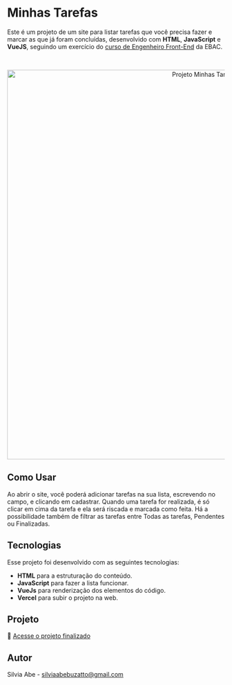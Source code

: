 # Minhas Tarefas
  Este é um projeto de um site para listar tarefas que você precisa fazer e marcar as que já foram concluídas, desenvolvido com <b>HTML</b>, <b>JavaScript</b> e <b>VueJS</b>, seguindo um exercício do [curso de Engenheiro Front-End](https://ebaconline.com.br/front-end-profession) da EBAC.

<br>

<p align="center">
  <img alt="Projeto Minhas Tarefas" src="https://github.com/user-attachments/assets/5e3bad00-1837-4acf-a338-38b8b636f91e" width="900">
</p>

## Como Usar

Ao abrir o site, você poderá adicionar tarefas na sua lista, escrevendo no campo, e clicando em cadastrar. Quando uma tarefa for realizada, é só clicar em cima da tarefa e ela será riscada e marcada como feita. Há a possibilidade também de filtrar as tarefas entre Todas as tarefas, Pendentes ou Finalizadas.

## Tecnologias

Esse projeto foi desenvolvido com as seguintes tecnologias:

- <b>HTML</b> para a estruturação do conteúdo.
- <b>JavaScript</b> para fazer a lista funcionar.
- <b>VueJs</b> para renderização dos elementos do código.
- <b>Vercel</b> para subir o projeto na web.

## Projeto

🚀 [Acesse o projeto finalizado](https://todo-vue-two-ashen.vercel.app/)

## Autor

Silvia Abe - silviaabebuzatto@gmail.com

